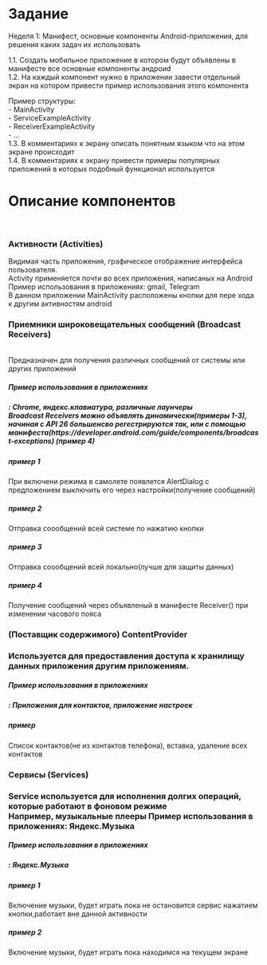 <h1>Задание</h1>
 Неделя 1: Манифест, основные компоненты Android-приложения, для решения каких задач их использовать<br>

1.1. Создать мобильное приложение в котором будут объявлены в манифесте все основные компоненты андроиd<br>
1.2. На каждый компонент нужно в приложении завести отдельный экран на котором привести пример использования этого компонента

Пример структуры:<br>
             - MainActivity <br>
                     - ServiceExampleActivity<br>
                     - ReceiverExampleActivity<br>
                     - ...<br>
1.3. В комментариях к экрану описать понятным языком что на этом экране происходит<br>
1.4. В комментариях к экрану привести примеры популярных приложений в которых подобный функционал используется<br>

<h1>Описание компонентов</h1><br>
<h3>Активности (Activities)</h3>
Видимая часть приложения, графическое отображение интерфейса пользователя.<br>
Activity применяется почти во всех приложения, написаных на Android<br>
Пример использования в приложениях: gmail, Telegram<br>
В данном приложении MainActivity расположены кнопки для пере хода к другим активностям android<br>

<h3>Приемники широковещательных сообщений (Broadcast Receivers)</h3><br>
Предназначен для получения различных сообщений от системы или других приложений<br>
<h5>Пример использования в приложениях<h5>: Chrome, яндекс.клавиатура, различные лаунчеры<br>
Broadcast Receivers можно объявлять динамически(примеры 1-3), начиная с API 26 большенсво регестрируются так,
или с помощью манифеста(https://developer.android.com/guide/components/broadcast-exceptions) (пример 4)<br>
<h5>пример 1</h5>При включени режима в самолете появлется AlertDialog с предложением выключить его через настройки(получение сообщений)<br>
<h5>пример 2</h5>Отправка соообщений всей системе по нажатию кнопки<br>
<h5>пример 3</h5>Отправка соообщений всей локально(лучше для защиты данных)<br>
<h5>пример 4</h5>Получение сообщений через объявленый в манифесте Receiver() при изменении часового пояса<br>

<h3>(Поставщик содержимого) ContentProvider<h3>
Используется для предоставления доступа к хранилищу данных приложения другим приложениям.
<h5>Пример использования в приложениях<h5>: Приложения для контактов, приложение настроек
<h5>пример</h5>Список контактов(не из контактов телефона), вставка, удаление всех контактов<br>

<h3>Сервисы (Services)<h3>
Service используется для исполнения долгих операций, которые работают в фоновом режиме<br>
Например, музыкальные плееры
Пример использования в приложениях: Яндекс.Музыка
<h5>Пример использования в приложениях<h5>: Яндекс.Музыка
<h5>пример 1</h5>Включение музыки, будет играть пока не остановится сервис нажатием кнопки,работает вне данной активности<br>
<h5>пример 2</h5>Включение музыки, будет играть пока находимся на текущем экране<br>
